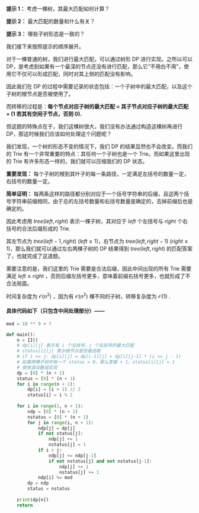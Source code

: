 **提示 1：** 考虑一棵树，其最大匹配如何计算？

**提示 2：** 最大匹配的数量和什么有关？

**提示 3：** 哪些子树形态是一致的？

我们接下来按照提示的顺序展开。

对于一棵普通的树，我们进行最大匹配，可以通过树形 DP 进行实现。之所以可以 DP，是考虑到如果有一个最深的节点还没有进行匹配，那么它“不用白不用”，使用它不仅可以形成匹配，同时对其上侧的匹配没有影响。

因此我们在 DP 的过程中需要记录的状态包括：一个子树中的最大匹配，以及这个子树的根节点是否被使用了。

而转移的过程是：**每个节点对应子树的最大匹配 = 其子节点对应子树的最大匹配 + (1 若其有空闲子节点，否则 0).**

但这题的特殊点在于，我们这棵树很大，我们没有办法通过构造这棵树再进行 DP，那这时候我们应该如何处理这个问题呢？

我们发现，一个树的形态不变的情况下，我们 DP 的结果显然也不会改变。而我们的 Trie 有一个非常重要的特点：其任何一个子树也是一个 Trie。而如果这里出现的 Trie 有许多形态一样的，我们就可以压缩我们的 DP 状态。

**重要发现：** 每个子树的根到其叶子的每一条路径，一定满足左括号的数量一定，右括号的数量一定。

**简单证明：** 每两条这样的路径都分别对应于一个括号字符串的后缀，且这两个括号字符串前缀相同，由于总的左括号数量和右括号数量是确定的，去掉前缀后也是确定的。

因此考虑用 $tree(left, right)$ 表示一棵子树，其对应于 $left$ 个左括号与 $right$ 个右括号的合法后缀形成的 Trie.

其左节点为 $tree(left-1, right)\ (left\geq 1)$，右节点为 $tree(left, right-1)\ (right\geq 1)$，那么我们就可以通过左右两棵子树的 DP 结果得到 $tree(left, right)$ 的匹配答案了，也就完成了这道题。

需要注意的是，我们这里的 Trie 需要是合法后缀，因此中间出现的所有 Trie 需要满足 $left\leq right$ ，否则后缀左括号更多，意味着前缀右括号更多，也就形成了不合法局面。

时间复杂度为 $\mathcal{O}(n^2)$ ，因为有 $\mathcal{O}(n^2)$ 棵不同的子树，转移复杂度为 $\mathcal{O}(1)$ .

#### 具体代码如下（只包含中间处理部分）——

```Python []
mod = 10 ** 9 + 7

def main():
    n = II()
    # dp[i][j] 表示有 i 个左括号，j 个右括号的最大匹配
    # status[i][j] 表示根节点是否被选取
    # if i <= j: dp[i][j] = dp[i-1][j] + dp[i][j-1] * (i <= j - 1)
    # 如果两棵子树中有一个 status = 0，那么答案 + 1，status[i][j] = 1
    # 使用滚动数组实现
    dp = [0] * (n + 1)
    status = [0] * (n + 1)
    for i in range(n + 1):
        dp[i] = (i + 1) // 2
        status[i] = i % 2
    
    for i in range(1, n + 1):
        ndp = [0] * (n + 1)
        nstatus = [0] * (n + 1)
        for j in range(i, n + 1):
            ndp[j] = dp[j]
            if not status[j]:
                ndp[j] += 1
                nstatus[j] = 1
            if i < j:
                ndp[j] += ndp[j-1]
                if not nstatus[j] and not nstatus[j-1]:
                    ndp[j] += 1
                    nstatus[j] += 1
            ndp[i] %= mod
        dp = ndp
        status = nstatus
    
    print(dp[n])
    return 
```
